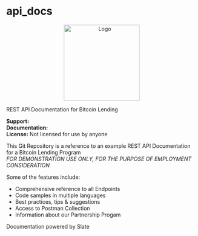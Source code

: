 api_docs
=============
<p align="center">
    <img src="./source/images/ogo.svg" width="200" alt="Logo"/>
</p>
REST API Documentation for Bitcoin Lending

**Support:** 
</br>
**Documentation:**
</br>
**License:**
Not licensed for use by anyone<br/>

This Git Repository is a reference to an example REST API Documentation for a Bitcoin Lending Program
</br>
<em>FOR DEMONSTRATION USE ONLY, FOR THE PURPOSE OF EMPLOYMENT CONSIDERATION</em>

Some of the features include:

* Comprehensive reference to all Endpoints
* Code samples in multiple languages
* Best practices, tips & suggestions
* Access to Postman Collection
* Information about our Partnership Progam

Documentation powered by Slate

